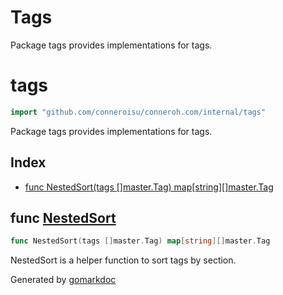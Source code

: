 # Tags

Package tags provides implementations for tags.

<!-- gomarkdoc:embed:start -->

<!-- Code generated by gomarkdoc. DO NOT EDIT -->

# tags

```go
import "github.com/conneroisu/conneroh.com/internal/tags"
```

Package tags provides implementations for tags.

## Index

- [func NestedSort\(tags \[\]master.Tag\) map\[string\]\[\]master.Tag](<#NestedSort>)


<a name="NestedSort"></a>
## func [NestedSort](<https://github.com/conneroisu/conneroh/blob/main/internal/tags/nested.go#L10>)

```go
func NestedSort(tags []master.Tag) map[string][]master.Tag
```

NestedSort is a helper function to sort tags by section.

Generated by [gomarkdoc](<https://github.com/princjef/gomarkdoc>)


<!-- gomarkdoc:embed:end -->
